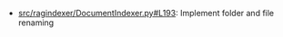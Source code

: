- [src/ragindexer/DocumentIndexer.py#L193](src/ragindexer/DocumentIndexer.py#L193): Implement folder and file renaming
